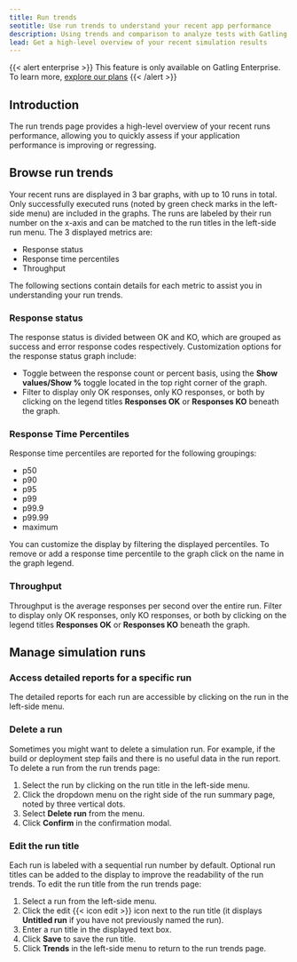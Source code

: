 ```yaml
---
title: Run trends
seotitle: Use run trends to understand your recent app performance
description: Using trends and comparison to analyze tests with Gatling Enterprise
lead: Get a high-level overview of your recent simulation results
---
```


{{< alert enterprise >}}
This feature is only available on Gatling Enterprise. To learn more, [explore our plans](https://gatling.io/pricing?utm_source=docs)
{{< /alert >}}

## Introduction

The run trends page provides a high-level overview of your recent runs performance, allowing you to quickly assess if your application performance is improving or regressing.  

## Browse run trends

Your recent runs are displayed in 3 bar graphs, with up to 10 runs in total. Only successfully executed runs (noted by green check marks in the left-side menu) are included in the graphs. The runs are labeled by their run number on the x-axis and can be matched to the run titles in the left-side run menu. The 3 displayed metrics are: 

- Response status 
- Response time percentiles
- Throughput

The following sections contain details for each metric to assist you in understanding your run trends.  

### Response status

The response status is divided between OK and KO, which are grouped as success and error response codes respectively. Customization options for the response status graph include: 

- Toggle between the response count or percent basis, using the **Show values/Show %** toggle located in the top right corner of the graph.
- Filter to display only OK responses, only KO responses, or both by clicking on the legend titles **Responses OK** or **Responses KO** beneath the graph.  

### Response Time Percentiles

Response time percentiles are reported for the following groupings: 

- p50
- p90
- p95
- p99
- p99.9
- p99.99
- maximum

You can customize the display by filtering the displayed percentiles. To remove or add a response time percentile to the graph click on the name in the graph legend.  

### Throughput 

Throughput is the average responses per second over the entire run. Filter to display only OK responses, only KO responses, or both by clicking on the legend titles **Responses OK** or **Responses KO** beneath the graph.  

## Manage simulation runs

### Access detailed reports for a specific run

The detailed reports for each run are accessible by clicking on the run in the left-side menu. 

### Delete a run 

Sometimes you might want to delete a simulation run. For example, if the build or deployment step fails and there is no useful data in the run report. To delete a run from the run trends page: 

1. Select the run by clicking on the run title in the left-side menu. 
2. Click the dropdown menu on the right side of the run summary page, noted by three vertical dots. 
3. Select **Delete run** from the menu.
4. Click **Confirm** in the confirmation modal. 

### Edit the run title

Each run is labeled with a sequential run number by default. Optional run titles can be added to the display to improve the readability of the run trends. To edit the run title from the run trends page: 

1. Select a run from the left-side menu.
2. Click the edit {{< icon edit >}} icon next to the run title (it displays **Untitled run** if you have not previously named the run).
3. Enter a run title in the displayed text box. 
4. Click **Save** to save the run title. 
5. Click **Trends** in the left-side menu to return to the run trends page. 
